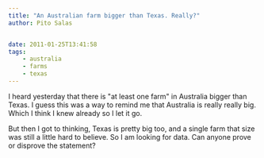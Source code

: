 ```yaml
---
title: "An Australian farm bigger than Texas. Really?"
author: Pito Salas


date: 2011-01-25T13:41:58
tags:
    - australia
    - farms
    - texas
---
```




I heard yesterday that there is "at least one farm" in Australia bigger than
Texas. I guess this was a way to remind me that Australia is really really
big. Which I think I knew already so I let it go.

But then I got to thinking, Texas is pretty big too, and a single farm that
size was still a little hard to believe. So I am looking for data. Can anyone
prove or disprove the statement?


